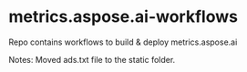 # metrics.aspose.ai-workflows

Repo contains workflows to build &amp; deploy metrics.aspose.ai

Notes:
Moved ads.txt file to the static folder.
